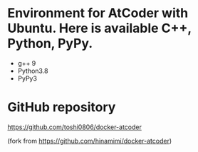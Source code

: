# Environment for AtCoder with Ubuntu. Here is available C++, Python, PyPy.
- g++ 9
- Python3.8
- PyPy3

# GitHub repository
https://github.com/toshi0806/docker-atcoder

(fork from https://github.com/hinamimi/docker-atcoder)
